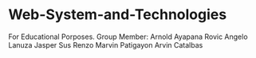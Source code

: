 # Web-System-and-Technologies
For Educational Porposes.
Group Member:
 Arnold Ayapana
 Rovic Angelo Lanuza
 Jasper Sus
 Renzo Marvin Patigayon
 Arvin Catalbas
